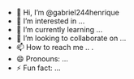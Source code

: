 - 👋 Hi, I’m @gabriel244henrique
- 👀 I’m interested in ...
- 🌱 I’m currently learning ...
- 💞️ I’m looking to collaborate on ...
- 📫 How to reach me .. .
- 😄 Pronouns: ...
- ⚡ Fun fact: ...

<!---
gabriel244henrique/gabriel244henrique is a ✨ special ✨ repository because its `README.md` (this file) appears on your GitHub profile.
You can click the Preview link to take a look at your changes.
--->
